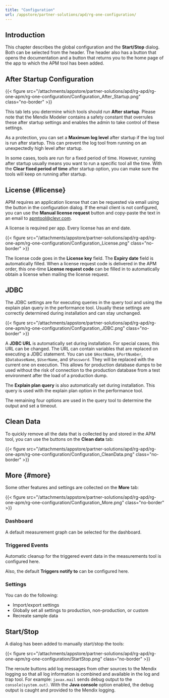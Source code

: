 ```yaml
---
title: "Configuration"
url: /appstore/partner-solutions/apd/rg-one-configuration/
---
```


## Introduction

This chapter describes the global configuration and the **Start/Stop** dialog. Both can be selected from the header. The header also has a button that opens the documentation and a button that returns you to the home page of the app to which the APM tool has been added.

## After Startup Configuration

{{< figure src="/attachments/appstore/partner-solutions/apd/rg-apd/rg-one-apm/rg-one-configuration/Configuration_After_Startup.png" class="no-border" >}}

This tab lets you determine which tools should run **After startup**. Please note that the Mendix Modeler contains a safety constant that overrules these after startup settings and enables the admin to take control of these settings.

As a protection, you can set a **Maximum log level** after startup if the log tool is run after startup. This can prevent the log tool from running on an unexpectedly high level after startup.

In some cases, tools are run for a fixed period of time. However, running after startup usually means you want to run a specific tool all the time. With the  **Clear fixed period of time** after startup option, you can make sure the tools will keep on running after startup.

## License {#license}

APM requires an application license that can be requested via email using the button in the configuration dialog. If the email client is not configured, you can use the **Manual license request** button and copy-paste the text in an email to [apmtool@clevr.com](mailto:apmtool@clevr.com).

A license is required per app. Every license has an end date.

{{< figure src="/attachments/appstore/partner-solutions/apd/rg-apd/rg-one-apm/rg-one-configuration/Configuration_License.png" class="no-border" >}}

The license code goes in the **License key** field. The **Expiry date** field is automatically filled. When a license request code is delivered in the APM order, this one-time **License request code** can be filled in to automatically obtain a license when mailing the license request.

## JDBC

The JDBC settings are for executing queries in the query tool and using the explain plan query in the performance tool. Usually these settings are correctly determined during installation and can stay unchanged.

{{< figure src="/attachments/appstore/partner-solutions/apd/rg-apd/rg-one-apm/rg-one-configuration/Configuration_JDBC.png" class="no-border" >}}                       

A **JDBC URL** is automatically set during installation. For special cases, this URL can be changed. The URL can contain variables that are replaced on executing a JDBC statement. You can use `$HostName`, `$PortNumber`, `$DatabaseName`, `$UserName`, and `$Password`. They will be replaced with the current one on execution. This allows for production database dumps to be used without the risk of connection to the production database from a test environment after the load of a production dump.

The **Explain plan query** is also automatically set during installation. This query is used with the explain plan option in the performance tool.

The remaining four options are used in the query tool to determine the output and set a timeout.

## Clean Data

To quickly remove all the data that is collected by and stored in the APM tool, you can use the buttons on the **Clean data** tab:

{{< figure src="/attachments/appstore/partner-solutions/apd/rg-apd/rg-one-apm/rg-one-configuration/Configuration_CleanData.png" class="no-border" >}}                       

## More {#more}

Some other features and settings are collected on the **More** tab:

{{< figure src="/attachments/appstore/partner-solutions/apd/rg-apd/rg-one-apm/rg-one-configuration/Configuration_More.png" class="no-border" >}}                       

### Dashboard

A default measurement graph can be selected for the dashboard.

### Triggered Events

Automatic cleanup for the triggered event data in the measurements tool is configured here.

Also, the default **Triggers notify to** can be configured here.

### Settings

You can do the following:

* Import/export settings
* Globally set all settings to production, non-production, or custom
* Recreate sample data

## Start/Stop

A dialog has been added to manually start/stop the tools:

{{< figure src="/attachments/appstore/partner-solutions/apd/rg-apd/rg-one-apm/rg-one-configuration/StartStop.png" class="no-border" >}}                       

The reroute buttons add log messages from other sources to the Mendix logging so that all log information is combined and available in the log and trap tool. For example: `javax.mail` sends debug output to the `console(system.out)`. With the **Java console** option enabled, the debug output is caught and provided to the Mendix logging.
